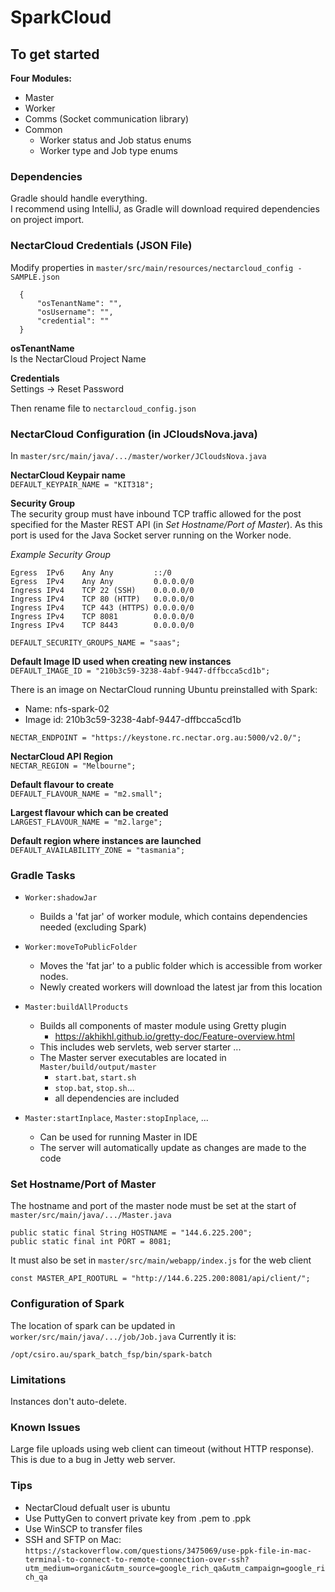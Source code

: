 # SparkCloud

## To get started
**Four Modules:**
+ Master
+ Worker
+ Comms (Socket communication library)
+ Common
    + Worker status and Job status enums
    + Worker type and Job type enums


### Dependencies
Gradle should handle everything.  
I recommend using IntelliJ, as Gradle will download required dependencies on project import.

### NectarCloud Credentials (JSON File)  
Modify properties in `master/src/main/resources/nectarcloud_config - SAMPLE.json`
      
      {
          "osTenantName": "",
          "osUsername": "",
          "credential": ""
      }
      
**osTenantName**  
Is the NectarCloud Project Name
        
**Credentials**  
Settings -> Reset Password

Then rename file to `nectarcloud_config.json`

### NectarCloud Configuration (in JCloudsNova.java)  
In `master/src/main/java/.../master/worker/JCloudsNova.java`  

**NectarCloud Keypair name**  
`DEFAULT_KEYPAIR_NAME = "KIT318";`

**Security Group**  
The security group must have inbound TCP traffic allowed for the post specified for the Master REST API (in *Set Hostname/Port of Master*).
As this port is used for the Java Socket server running on the Worker node.  

*Example Security Group*

    Egress	IPv6	Any	Any	        ::/0  
    Egress	IPv4	Any	Any	        0.0.0.0/0  
    Ingress	IPv4	TCP	22 (SSH)	0.0.0.0/0  
    Ingress	IPv4	TCP	80 (HTTP)	0.0.0.0/0  
    Ingress	IPv4	TCP	443 (HTTPS) 0.0.0.0/0  
    Ingress	IPv4	TCP	8081	    0.0.0.0/0  
    Ingress	IPv4	TCP	8443	    0.0.0.0/0  
       
`DEFAULT_SECURITY_GROUPS_NAME = "saas";`

**Default Image ID used when creating new instances**  
`DEFAULT_IMAGE_ID = "210b3c59-3238-4abf-9447-dffbcca5cd1b";`

There is an image on NectarCloud running Ubuntu preinstalled with Spark:
+ Name: nfs-spark-02
+ Image id: 210b3c59-3238-4abf-9447-dffbcca5cd1b
  
`NECTAR_ENDPOINT = "https://keystone.rc.nectar.org.au:5000/v2.0/";`

**NectarCloud API Region**  
`NECTAR_REGION = "Melbourne";`

**Default flavour to create**  
`DEFAULT_FLAVOUR_NAME = "m2.small";`

**Largest flavour which can be created**  
`LARGEST_FLAVOUR_NAME = "m2.large";`

**Default region where instances are launched**  
`DEFAULT_AVAILABILITY_ZONE = "tasmania";`

### Gradle Tasks
+ `Worker:shadowJar`
    + Builds a 'fat jar' of worker module, which contains dependencies needed (excluding Spark)
+ `Worker:moveToPublicFolder`
    + Moves the 'fat jar' to a public folder which is accessible from worker nodes.
    + Newly created workers will download the latest jar from this location
    
+ `Master:buildAllProducts`
    + Builds all components of master module using Gretty plugin
        + https://akhikhl.github.io/gretty-doc/Feature-overview.html
    + This includes web servlets, web server starter ...   
    + The Master server executables are located in `Master/build/output/master `
        + `start.bat`, `start.sh`
        + `stop.bat`, `stop.sh`...
        + all dependencies are included
    
+ `Master:startInplace`, `Master:stopInplace`, ...
    + Can be used for running Master in IDE
    + The server will automatically update as changes are made to the code
    
    
### Set Hostname/Port of Master
The hostname and port of the master node must be set at the start of `master/src/main/java/.../Master.java`

    public static final String HOSTNAME = "144.6.225.200";
    public static final int PORT = 8081;
    
It must also be set in `master/src/main/webapp/index.js` for the web client

    const MASTER_API_ROOTURL = "http://144.6.225.200:8081/api/client/";


### Configuration of Spark
The location of spark can be updated in `worker/src/main/java/.../job/Job.java`
Currently it is:

    /opt/csiro.au/spark_batch_fsp/bin/spark-batch
    
    
### Limitations
Instances don't auto-delete.

### Known Issues
Large file uploads using web client can timeout (without HTTP response). This is due to a bug in Jetty web server.

### Tips
+ NectarCloud defualt user is ubuntu
+ Use PuttyGen to convert private key from .pem to .ppk
+ Use WinSCP to transfer files
+ SSH and SFTP on Mac: `https://stackoverflow.com/questions/3475069/use-ppk-file-in-mac-terminal-to-connect-to-remote-connection-over-ssh?utm_medium=organic&utm_source=google_rich_qa&utm_campaign=google_rich_qa`
